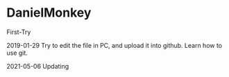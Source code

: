 # DanielMonkey
First-Try

2019-01-29
Try to edit the file in PC, and upload it into github.
Learn how to use git.

2021-05-06
Updating

